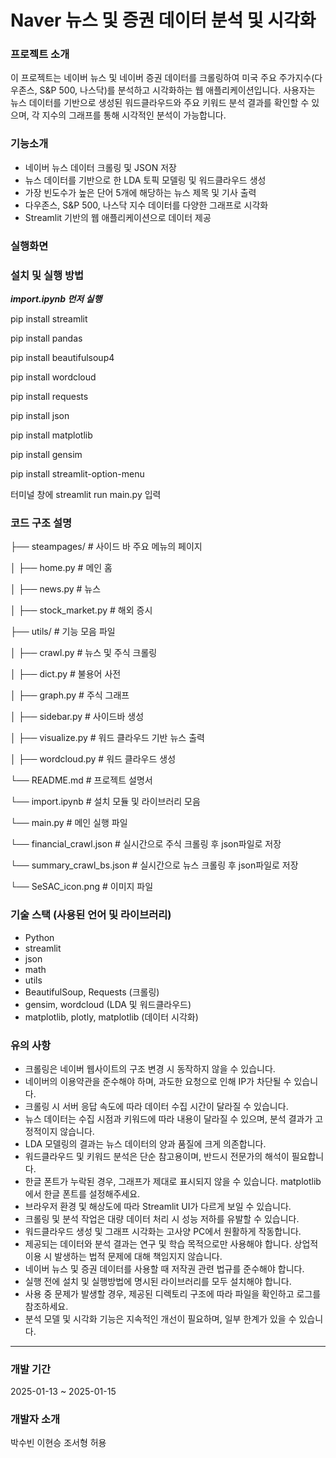 # Naver 뉴스 및 증권 데이터 분석 및 시각화

### 프로젝트 소개

이 프로젝트는 네이버 뉴스 및 네이버 증권 데이터를 크롤링하여 미국 주요 주가지수(다우존스, S&P 500, 나스닥)를 분석하고 시각화하는 웹 애플리케이션입니다.
사용자는 뉴스 데이터를 기반으로 생성된 워드클라우드와 주요 키워드 분석 결과를 확인할 수 있으며, 각 지수의 그래프를 통해 시각적인 분석이 가능합니다.


### 기능소개

- 네이버 뉴스 데이터 크롤링 및 JSON 저장
- 뉴스 데이터를 기반으로 한 LDA 토픽 모델링 및 워드클라우드 생성
- 가장 빈도수가 높은 단어 5개에 해당하는 뉴스 제목 및 기사 출력
- 다우존스, S&P 500, 나스닥 지수 데이터를 다양한 그래프로 시각화
- Streamlit 기반의 웹 애플리케이션으로 데이터 제공

### 실행화면


### 설치 및 실행 방법
***import.ipynb 먼저 실행***

pip install streamlit

pip install pandas

pip install beautifulsoup4

pip install wordcloud

pip install requests

pip install json

pip install matplotlib

pip install gensim

pip install streamlit-option-menu

터미널 창에 streamlit run main.py 입력

### 코드 구조 설명

├── steampages/            # 사이드 바 주요 메뉴의 페이지

│   ├── home.py            # 메인 홈

│   ├── news.py            # 뉴스

│   ├── stock_market.py    # 해외 증시

├── utils/                 # 기능 모음 파일

│   ├── crawl.py           # 뉴스 및 주식 크롤링

│   ├── dict.py            # 불용어 사전

│   ├── graph.py           # 주식 그래프

│   ├── sidebar.py         # 사이드바 생성

│   ├── visualize.py       # 워드 클라우드 기반 뉴스 출력

│   ├── wordcloud.py       # 워드 클라우드 생성

└── README.md              # 프로젝트 설명서

└── import.ipynb           # 설치 모듈 및 라이브러리 모음

└── main.py                # 메인 실행 파일

└── financial_crawl.json   # 실시간으로 주식 크롤링 후 json파일로 저장

└── summary_crawl_bs.json  # 실시간으로 뉴스 크롤링 후 json파일로 저장

└── SeSAC_icon.png         # 이미지 파일

### 기술 스택 (사용된 언어 및 라이브러리)
- Python
- streamlit
- json
- math
- utils
- BeautifulSoup, Requests (크롤링)
- gensim, wordcloud (LDA 및 워드클라우드)
- matplotlib, plotly, matplotlib (데이터 시각화)


### 유의 사항

- 크롤링은 네이버 웹사이트의 구조 변경 시 동작하지 않을 수 있습니다.
- 네이버의 이용약관을 준수해야 하며, 과도한 요청으로 인해 IP가 차단될 수 있습니다.
- 크롤링 시 서버 응답 속도에 따라 데이터 수집 시간이 달라질 수 있습니다.
- 뉴스 데이터는 수집 시점과 키워드에 따라 내용이 달라질 수 있으며, 분석 결과가 고정적이지 않습니다.
- LDA 모델링의 결과는 뉴스 데이터의 양과 품질에 크게 의존합니다.
- 워드클라우드 및 키워드 분석은 단순 참고용이며, 반드시 전문가의 해석이 필요합니다.
- 한글 폰트가 누락된 경우, 그래프가 제대로 표시되지 않을 수 있습니다. matplotlib에서 한글 폰트를 설정해주세요.
- 브라우저 환경 및 해상도에 따라 Streamlit UI가 다르게 보일 수 있습니다.
- 크롤링 및 분석 작업은 대량 데이터 처리 시 성능 저하를 유발할 수 있습니다.
- 워드클라우드 생성 및 그래프 시각화는 고사양 PC에서 원활하게 작동합니다.
- 제공되는 데이터와 분석 결과는 연구 및 학습 목적으로만 사용해야 합니다. 상업적 이용 시 발생하는 법적 문제에 대해 책임지지 않습니다.
- 네이버 뉴스 및 증권 데이터를 사용할 때 저작권 관련 법규를 준수해야 합니다.
- 실행 전에 설치 및 실행방법에 명시된 라이브러리를 모두 설치해야 합니다.
- 사용 중 문제가 발생할 경우, 제공된 디렉토리 구조에 따라 파일을 확인하고 로그를 참조하세요.
- 분석 모델 및 시각화 기능은 지속적인 개선이 필요하며, 일부 한계가 있을 수 있습니다.

---
### 개발 기간

2025-01-13 ~ 2025-01-15


### 개발자 소개

박수빈 이현승 조서형 허용
